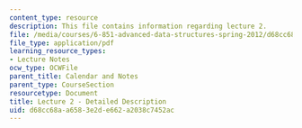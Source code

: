 ```yaml
---
content_type: resource
description: This file contains information regarding lecture 2.
file: /media/courses/6-851-advanced-data-structures-spring-2012/d68cc68aa6583e2de662a2038c7452ac_MIT6_851S12_Lecture2.pdf
file_type: application/pdf
learning_resource_types:
- Lecture Notes
ocw_type: OCWFile
parent_title: Calendar and Notes
parent_type: CourseSection
resourcetype: Document
title: Lecture 2 - Detailed Description
uid: d68cc68a-a658-3e2d-e662-a2038c7452ac
---
```

